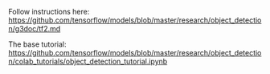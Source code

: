 Follow instructions here:
https://github.com/tensorflow/models/blob/master/research/object_detection/g3doc/tf2.md

The base tutorial: https://github.com/tensorflow/models/blob/master/research/object_detection/colab_tutorials/object_detection_tutorial.ipynb

